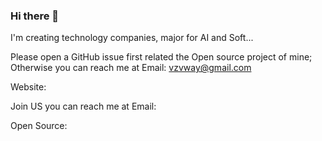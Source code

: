 ### Hi there 👋

<!--
**vcaesar/vcaesar** is a ✨ _special_ ✨ repository because its `README.md` (this file) appears on your GitHub profile.

Here are some ideas to get you started:
-->

I'm creating technology companies, major for AI and Soft...

Please open a GitHub issue first related the Open source project of mine;
Otherwise you can reach me at Email: vzvway@gmail.com

Website: 

Join US you can reach me at Email:

Open Source: